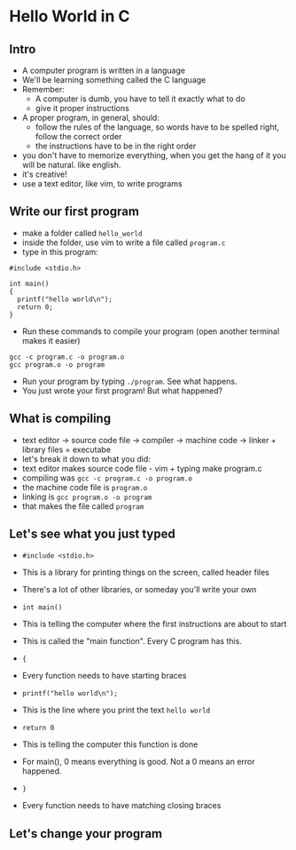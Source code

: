 # Hello World in C #

## Intro ##

* A computer program is written in a language
* We'll be learning something called the C language
* Remember:
  * A computer is dumb, you have to tell it exactly what to do
  * give it proper instructions
* A proper program, in general, should:
  * follow the rules of the language, so words have to be spelled right, follow the correct order
  * the instructions have to be in the right order
* you don't have to memorize everything, when you get the hang of it you will be natural. like english.
* it's creative!
* use a text editor, like vim, to write programs

## Write our first program ##

* make a folder called `hello_world`
* inside the folder, use vim to write a file called `program.c`
* type in this program:

```
#include <stdio.h>

int main()
{
  printf("hello world\n");
  return 0;
}
```

* Run these commands to compile your program (open another terminal makes it easier)

```
gcc -c program.c -o program.o
gcc program.o -o program
```

* Run your program by typing `./program`. See what happens.
* You just wrote your first program! But what happened?

## What is compiling ##

* text editor -> source code file -> compiler -> machine code -> linker + library files = executabe
* let's break it down to what you did:
 * text editor makes source code file - vim + typing make program.c
 * compiling was `gcc -c program.c -o program.o`
 * the machine code file is `program.o`
 * linking is `gcc program.o -o program`
 * that makes the file called `program`

## Let's see what you just typed ##

* `#include <stdio.h>`
* This is a library for printing things on the screen, called header files
* There's a lot of other libraries, or someday you'll write your own

* `int main()`
* This is telling the computer where the first instructions are about to start
* This is called the "main function". Every C program has this.

* `{`
* Every function needs to have starting braces

* `printf("hello world\n");`
* This is the line where you print the text `hello world`

* `return 0`
* This is telling the computer this function is done
* For main(), 0 means everything is good. Not a 0 means an error happened.

* `}`
* Every function needs to have matching closing braces

## Let's change your program ##

